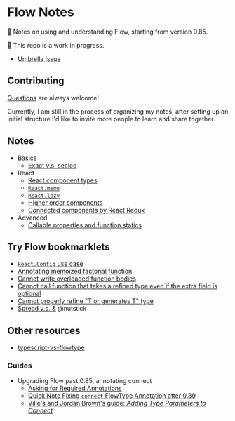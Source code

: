 # Flow Notes

📝 Notes on using and understanding Flow, starting from version 0.85.

🚧 This repo is a work in progress.

- [Umbrella issue](https://github.com/wgao19/flow-notes/issues/1)

## Contributing

[Questions](https://github.com/wgao19/flow-notes/issues/new?assignees=&labels=question&template=question.md) are always welcome!

Currently, I am still in the process of organizing my notes, after setting up an initial structure I'd like to invite more people to learn and share together.

## Notes

- Basics
  - [Exact v.s. sealed](./basics/exact-vs-sealed.md)
- React
  - [React component types](./react/react-component-types.md)
  - [`React.memo`](./react/react-memo.md)
  - [`React.lazy`](./react/react-lazy.md)
  - [Higher order components](./react/annotating-higher-order-components.md)
  - [Connected components by React Redux](./react/annotating-connected-components.md)
- Advanced
  - [Callable properties and function statics](./advanced/callable-properties-and-function-statics.md)

## Try Flow bookmarklets

- [`React.Config` use case](https://flow.org/try/#0PQKgBAAgZgNg9gdzCYAoAlgWwA5wE4AuyYAhgM5gBKApiQMZFR5yZgDketDbA3KvwQCe2amACyggMItcAO2qyCABWbYKAXjABvVGFIAuMGQJ50sgOYAaXWABGh2QFdMt6nmt66h23DgxastYAvnx0cLLG4lIy4QpEmgAU2KpkhhLSOLGKKnBqAJRg6gB8YAA8ACboAG5FNlrJuWQAdCRBdQ1qTbZtevUpTXRtpcCVNXz8UI6yDOjhYAjoBAAWAGokpiQEsxGlSoZaQZZgK-tBRQk2AOp4JNgi5RlycYY09ARNAIK2xjcMj1kEXa1PKGFaFEqvBifb4mN7-eSKUoAEgAIugoFBdkcVkUSjo9JwCI48LIwAkqut0Jttjk1KCCsUbHpJtMtnN4XFLotVpTqeEyEkUoYlAV8XpxYTiaTStdbvcOYptE1lR0yEElcqKRs2bJaWqwMAinxxWAQqg2qgwhEiOkYgiCFzlh9CvNuWttdsyKVbZl7XqjloSIYfmZzGcEj6noo8glA4Y2EtqDB4GwgnlxtQAB64QhgcrUKAkRwwIgJBklCrVWoASG90V9nO5zpI6gARLI4ERE8m4K27OotABGACs6roA8LMDI1HVhtQw1GRSAA)
- [Annotating memoized factorial function](https://flow.org/try/#0PTAEAEDMBsHsHcBQiAuBPADgU1AWSwLawCWAXlgCYBiAhgMYqwBOxN0AKpjgLygDeiUKDr0AFlgBc-QaACQAbQB2AVwIAjLEwC6Ules0yAvgBoZ8+SOjQtWgBR6NTAJS7Vj04eR1YigM4pQSHpGFjYpfCIySloGZlYOLlBeRSSAPmkhYkhQWwBCINjQ6AA6ETpxJwyhQOC4tlKxHn5PIRbQLJyCkPiG8qwlLVBc7l5lRQosSGJFSkqBatAmLBRlJhSuupKy8QGjGQ2i3p3FQeSkkdAABlAAflAARlBdUAAqGsL4+1AAWgenGSWKzW7269W2-ROiEMQA)
- [Cannot write overloaded function bodies](https://flow.org/try/#0KYDwDg9gTgLgBAMwK4DsDGMCWEVwO6YwAWAggBR4CGKMAziQFxy0xSYoDmAlHAN4BQcOJgRwK1OiTgBeWXADkleTyjAYSKLkXyA3ILjAANrWBxV6zYkrHgegL79+aHCziUA8lABi1k0xZsnDL4hKRk2lw6QA)
- [Cannot call function that takes a refined type even if the extra field is optional](https://flow.org/try/#0C4TwDgpgBAksEFsoF4oG8A+AoKUCWAJgFxQB2ArggEYQBOANDmQIYIQkDOwtepA5owwBfLFlCRY8BAHU8wABYARCBwDGPMMDwB7UinRMAdMYAkAUQAezVcAA8cRAD5GuANQEV6vJp2kA-JzcvHxYIlgAZuSkNr5QwMwA1ioOCAAUcogkKQCUBriquhzaADYQhsXafOlS2QDcTPFJHCmyCspqGlq61Yh1oaKR0V16jclSrUqenb49CFnjcpMd3sO5aEwFpEWl5ZWzfUJAA)
- [Cannot properly refine "T or generates T" type](https://flow.org/try/#0C4TwDgpgBAKg8gJwOIQHYQQQ2BAzjAHhgD4oBeKACkoEpzSY6AfWAbgCh2AzAV1QGNgASwD2qKMEwBrPIhTosOXHC4xwEIuuKVgALlhy0GbHkJrIxOgG92UKEK5VQkEY+DkyFAOS8BwsV7WtnZQ-GK4IgA2EAB0kSIA5jq0NBx2AL5QEJG40DYhoeFRsfFJwKnB6ezpQA)
- [Spread v.s. &](https://flow.org/try/#0PQ0gEDyAuAWCmAnAzuAZgSwDbwFDQE8AHecAQXAF5wBvXccAQwC4mA7AgGlwF8BuXPmKkAQlXLgAZLXrgARq0Ydu-WbjBhwAWQLpseQiXABhcWOl0GAY0XLeA3GgCubK9AwB7NuAAqACktwK24GADpwokQPImReVmMAShkGSOjkULleXCA) @nutstick

## Other resources

- [typescript-vs-flowtype](https://github.com/niieani/typescript-vs-flowtype/)

### Guides

- Upgrading Flow past 0.85, annotating connect
  - [Asking for Required Annotations](https://medium.com/flow-type/asking-for-required-annotations-64d4f9c1edf8)
  - [Quick Note Fixing `connect` FlowType Annotation after 0.89](https://dev.to/wgao19/quick-note-fixing-connect-flowtype-annotation-after-089-joi)
  - [Ville's and Jordan Brown's guide: _Adding Type Parameters to Connect_](https://gist.github.com/jbrown215/f425203ef30fdc8a28c213b90ba7a794)
